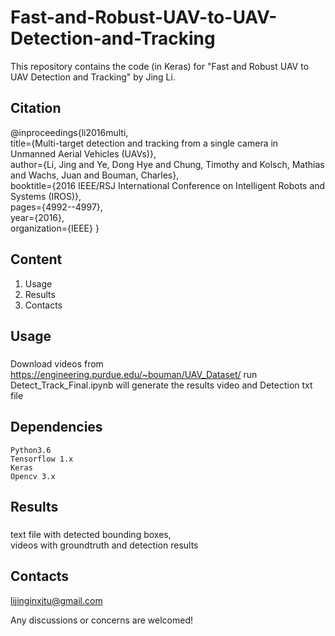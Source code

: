 # Fast-and-Robust-UAV-to-UAV-Detection-and-Tracking
This repository contains the code (in Keras) for "Fast and Robust UAV to UAV Detection and Tracking" by Jing Li.
## Citation

@inproceedings{li2016multi,<br>
  title={Multi-target detection and tracking from a single camera in Unmanned Aerial Vehicles (UAVs)},<br>
  author={Li, Jing and Ye, Dong Hye and Chung, Timothy and Kolsch, Mathias and Wachs, Juan and Bouman, Charles},<br>
  booktitle={2016 IEEE/RSJ International Conference on Intelligent Robots and Systems (IROS)},<br>
  pages={4992--4997},<br>
  year={2016},<br>
  organization={IEEE}
}



## Content
1. Usage
2. Results
3. Contacts


## Usage
### 
Download videos from https://engineering.purdue.edu/~bouman/UAV_Dataset/
run Detect_Track_Final.ipynb will generate the results video and Detection txt file 
## Dependencies

    Python3.6
    Tensorflow 1.x
    Keras
    Opencv 3.x    



## Results
### 
text file with detected bounding boxes,<br>
videos with groundtruth and detection results
## Contacts
lijinginxjtu@gmail.com

Any discussions or concerns are welcomed!
